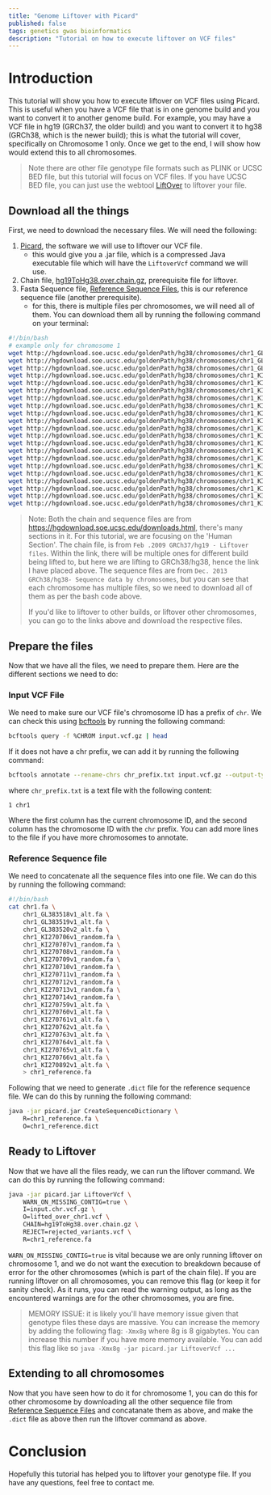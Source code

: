 ```yaml
---
title: "Genome Liftover with Picard"
published: false
tags: genetics gwas bioinformatics
description: "Tutorial on how to execute liftover on VCF files"
---
```


# Introduction

This tutorial will show you how to execute liftover on VCF files using Picard. This is useful when you have a VCF file that is in one genome build and you want to convert it to another genome build. For example, you may have a VCF file in hg19 (GRCh37, the older build) and you want to convert it to hg38 (GRCh38, which is the newer build); this is what the tutorial will cover, specifically on Chromosome 1 only. Once we get to the end, I will show how would extend this to all chromosomes.

> Note there are other file genotype file formats such as PLINK or UCSC BED file, but this tutorial will focus on VCF files. If you have UCSC BED file, you can just use the webtool [LiftOver](https://genome.ucsc.edu/cgi-bin/hgLiftOver) to liftover your file.

## Download all the things

First, we need to download the necessary files. We will need the following:
1. [Picard](https://broadinstitute.github.io/picard/), the software we will use to liftover our VCF file.
    - this would give you a .jar file, which is a compressed Java executable file which will have the `LiftoverVcf` command we will use.
2. Chain file, [hg19ToHg38.over.chain.gz](http://hgdownload.soe.ucsc.edu/goldenPath/hg19/liftOver/hg19ToHg38.over.chain.gz), prerequisite file for liftover.
3. Fasta Sequence file, [Reference Sequence Files](http://hgdownload.soe.ucsc.edu/goldenPath/hg38/chromosomes/), this is our reference sequence file (another prerequisite).
    - for this, there is multiple files per chromosomes, we will need all of them. You can download them all by running the following command on your terminal:

```bash
#!/bin/bash
# example only for chromosome 1
wget http://hgdownload.soe.ucsc.edu/goldenPath/hg38/chromosomes/chr1_GL383518v1_alt.fa.gz
wget http://hgdownload.soe.ucsc.edu/goldenPath/hg38/chromosomes/chr1_GL383519v1_alt.fa.gz
wget http://hgdownload.soe.ucsc.edu/goldenPath/hg38/chromosomes/chr1_GL383520v2_alt.fa.gz
wget http://hgdownload.soe.ucsc.edu/goldenPath/hg38/chromosomes/chr1_KI270706v1_random.fa.gz
wget http://hgdownload.soe.ucsc.edu/goldenPath/hg38/chromosomes/chr1_KI270707v1_random.fa.gz
wget http://hgdownload.soe.ucsc.edu/goldenPath/hg38/chromosomes/chr1_KI270708v1_random.fa.gz
wget http://hgdownload.soe.ucsc.edu/goldenPath/hg38/chromosomes/chr1_KI270709v1_random.fa.gz
wget http://hgdownload.soe.ucsc.edu/goldenPath/hg38/chromosomes/chr1_KI270710v1_random.fa.gz
wget http://hgdownload.soe.ucsc.edu/goldenPath/hg38/chromosomes/chr1_KI270711v1_random.fa.gz
wget http://hgdownload.soe.ucsc.edu/goldenPath/hg38/chromosomes/chr1_KI270712v1_random.fa.gz
wget http://hgdownload.soe.ucsc.edu/goldenPath/hg38/chromosomes/chr1_KI270713v1_random.fa.gz
wget http://hgdownload.soe.ucsc.edu/goldenPath/hg38/chromosomes/chr1_KI270714v1_random.fa.gz
wget http://hgdownload.soe.ucsc.edu/goldenPath/hg38/chromosomes/chr1_KI270759v1_alt.fa.gz
wget http://hgdownload.soe.ucsc.edu/goldenPath/hg38/chromosomes/chr1_KI270760v1_alt.fa.gz
wget http://hgdownload.soe.ucsc.edu/goldenPath/hg38/chromosomes/chr1_KI270761v1_alt.fa.gz
wget http://hgdownload.soe.ucsc.edu/goldenPath/hg38/chromosomes/chr1_KI270762v1_alt.fa.gz
wget http://hgdownload.soe.ucsc.edu/goldenPath/hg38/chromosomes/chr1_KI270763v1_alt.fa.gz
wget http://hgdownload.soe.ucsc.edu/goldenPath/hg38/chromosomes/chr1_KI270764v1_alt.fa.gz
wget http://hgdownload.soe.ucsc.edu/goldenPath/hg38/chromosomes/chr1_KI270765v1_alt.fa.gz
wget http://hgdownload.soe.ucsc.edu/goldenPath/hg38/chromosomes/chr1_KI270766v1_alt.fa.gz
wget http://hgdownload.soe.ucsc.edu/goldenPath/hg38/chromosomes/chr1_KI270892v1_alt.fa.gz
```

> Note: Both the chain and sequence files are from https://hgdownload.soe.ucsc.edu/downloads.html, there's many sections in it. For this tutorial, we are focusing on the 'Human Section'. The chain file, is from `Feb .2009 GRCh37/hg19 - Liftover files`. Within the link, there will be multiple ones for different build being lifted to, but here we are lifting to GRCh38/hg38, hence the link I have placed above. The sequence files are from `Dec. 2013 GRCh38/hg38- Sequence data by chromosomes`, but you can see that each chromosome has multiple files, so we need to download all of them as per the bash code above. 
>
> If you'd like to liftover to other builds, or liftover other chromosomes, you can go to the links above and download the respective files.

## Prepare the files

Now that we have all the files, we need to prepare them. Here are the different sections we need to do:

### Input VCF File
We need to make sure our VCF file's chromosome ID has a prefix of `chr`. We can check this using [bcftools](https://samtools.github.io/bcftools/howtos/index.html) by running the following command:

```bash
bcftools query -f %CHROM input.vcf.gz | head
```

If it does not have a chr prefix, we can add it by running the following command:

```bash
bcftools annotate --rename-chrs chr_prefix.txt input.vcf.gz --output-type z --output input.chr.vcf.gz
```

where `chr_prefix.txt` is a text file with the following content:

```
1 chr1
```

Where the first column has the current chromosome ID, and the second column has the chromosome ID with the `chr` prefix. You can add more lines to the file if you have more chromosomes to annotate.

### Reference Sequence file
We need to concatenate all the sequence files into one file. We can do this by running the following command:

```bash
#!/bin/bash
cat chr1.fa \
    chr1_GL383518v1_alt.fa \
    chr1_GL383519v1_alt.fa \
    chr1_GL383520v2_alt.fa \
    chr1_KI270706v1_random.fa \
    chr1_KI270707v1_random.fa \
    chr1_KI270708v1_random.fa \
    chr1_KI270709v1_random.fa \
    chr1_KI270710v1_random.fa \
    chr1_KI270711v1_random.fa \
    chr1_KI270712v1_random.fa \
    chr1_KI270713v1_random.fa \
    chr1_KI270714v1_random.fa \
    chr1_KI270759v1_alt.fa \
    chr1_KI270760v1_alt.fa \
    chr1_KI270761v1_alt.fa \
    chr1_KI270762v1_alt.fa \
    chr1_KI270763v1_alt.fa \
    chr1_KI270764v1_alt.fa \
    chr1_KI270765v1_alt.fa \
    chr1_KI270766v1_alt.fa \
    chr1_KI270892v1_alt.fa \
    > chr1_reference.fa
```

Following that we need to generate `.dict` file for the reference sequence file. We can do this by running the following command:

```bash
java -jar picard.jar CreateSequenceDictionary \
    R=chr1_reference.fa \
    O=chr1_reference.dict
```

## Ready to Liftover
Now that we have all the files ready, we can run the liftover command. We can do this by running the following command:

```bash
java -jar picard.jar LiftoverVcf \
    WARN_ON_MISSING_CONTIG=true \
    I=input.chr.vcf.gz \
    O=lifted_over_chr1.vcf \
    CHAIN=hg19ToHg38.over.chain.gz \
    REJECT=rejected_variants.vcf \
    R=chr1_reference.fa
```

`WARN_ON_MISSING_CONTIG=true` is vital because we are only running liftover on chromosome 1, and we do not want the execution to breakdown because of error for the other chromosomes (which is part of the chain file). If you are running liftover on all chromosomes, you can remove this flag (or keep it for sanity check). As it runs, you can read the warning output, as long as the encountered warnings are for the other chromosomes, you are fine. 

> MEMORY ISSUE: it is likely you'll have memory issue given that genotype files these days are massive. You can increase the memory by adding the following flag: `-Xmx8g` where 8g is 8 gigabytes. You can increase this number if you have more memory available. You can add this flag like so `java -Xmx8g -jar picard.jar LiftoverVcf ...`

## Extending to all chromosomes
Now that you have seen how to do it for chromosome 1, you can do this for other chromosome by downloading all the other sequence file from [Reference Sequence Files](http://hgdownload.soe.ucsc.edu/goldenPath/hg38/chromosomes/) and concatanate them as above, and make the `.dict` file as above then run the liftover command as above.

# Conclusion
Hopefully this tutorial has helped you to liftover your genotype file. If you have any questions, feel free to contact me.